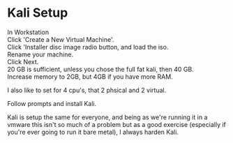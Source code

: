 # Kali Setup

In Workstation\
Click 'Create a New Virtual Machine'.\
Click 'Installer disc image radio button, and load the iso.\
Rename your machine.\
Click Next.\
20 GB is sufficient, unless you chose the full fat kali, then 40 GB.\
Increase memory to 2GB, but 4GB if you have more RAM.

I also like to set for 4 cpu's, that 2 phsical and 2 virtual.

Follow prompts and install Kali.

Kali is setup the same for everyone, and being as we're running it in a vmware this isn't so much of a problem but as a good exercise (especially if you're ever going to run it bare metal), I always harden Kali.

